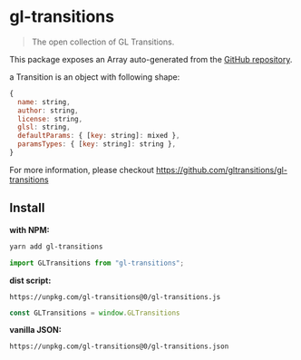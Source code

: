 # gl-transitions

> The open collection of GL Transitions.

This package exposes an Array<Transition> auto-generated from the [GitHub repository](https://github.com/gltransitions/gl-transitions).

a Transition is an object with following shape:

```js
{
  name: string,
  author: string,
  license: string,
  glsl: string,
  defaultParams: { [key: string]: mixed },
  paramsTypes: { [key: string]: string },
}
```

For more information, please checkout https://github.com/gltransitions/gl-transitions

## Install

**with NPM:**

```sh
yarn add gl-transitions
```

```js
import GLTransitions from "gl-transitions";
```

**dist script:**

```
https://unpkg.com/gl-transitions@0/gl-transitions.js
```

```js
const GLTransitions = window.GLTransitions
```

**vanilla JSON:**

```
https://unpkg.com/gl-transitions@0/gl-transitions.json
```
